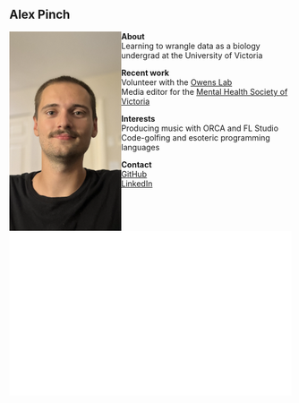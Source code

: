 ## Alex Pinch  
<img align="left" src="https://raw.githubusercontent.com/alexpinch/alexpinch.github.io/gh-pages/images/me_2.png" width=200/>  
<img align="right" src="https://raw.githubusercontent.com/alexpinch/github-stats-transparent/output/generated/languages.svg"/>  
   
**About**  
Learning to wrangle data as a biology undergrad at the University of Victoria                                         
  
**Recent work**  
Volunteer with the [Owens Lab](https://owensgl.github.io/)   
Media editor for the [Mental Health Society of Victoria](https://www.mhsvictoria.org/)  
  
**Interests**    
Producing music with ORCA and FL Studio  
Code-golfing and esoteric programming languages  
  
**Contact**  
[GitHub](https://github.com/alexpinch)  
[LinkedIn](https://www.linkedin.com/in/alexpinch/)  

 
